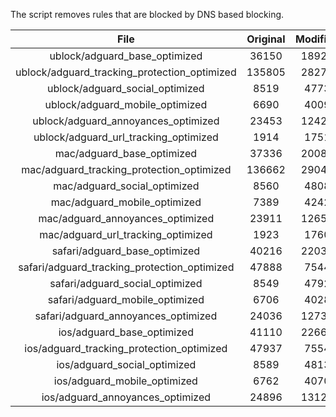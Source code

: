 The script removes rules that are blocked by DNS based blocking.


| File | Original | Modified |
|:----:|:-----:|:-----:|
| ublock/adguard_base_optimized | 36150 | 18925 |
| ublock/adguard_tracking_protection_optimized | 135805 | 28271 |
| ublock/adguard_social_optimized | 8519 | 4773 |
| ublock/adguard_mobile_optimized | 6690 | 4009 |
| ublock/adguard_annoyances_optimized | 23453 | 12422 |
| ublock/adguard_url_tracking_optimized | 1914 | 1751 |
| mac/adguard_base_optimized | 37336 | 20086 |
| mac/adguard_tracking_protection_optimized | 136662 | 29049 |
| mac/adguard_social_optimized | 8560 | 4808 |
| mac/adguard_mobile_optimized | 7389 | 4242 |
| mac/adguard_annoyances_optimized | 23911 | 12658 |
| mac/adguard_url_tracking_optimized | 1923 | 1760 |
| safari/adguard_base_optimized | 40216 | 22038 |
| safari/adguard_tracking_protection_optimized | 47888 | 7544 |
| safari/adguard_social_optimized | 8549 | 4792 |
| safari/adguard_mobile_optimized | 6706 | 4028 |
| safari/adguard_annoyances_optimized | 24036 | 12731 |
| ios/adguard_base_optimized | 41110 | 22663 |
| ios/adguard_tracking_protection_optimized | 47937 | 7554 |
| ios/adguard_social_optimized | 8589 | 4813 |
| ios/adguard_mobile_optimized | 6762 | 4070 |
| ios/adguard_annoyances_optimized | 24896 | 13123 |